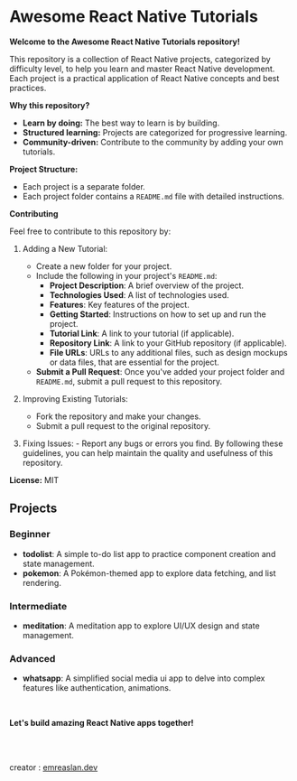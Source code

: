 # Awesome React Native Tutorials

**Welcome to the Awesome React Native Tutorials repository!**

This repository is a collection of React Native projects, categorized by difficulty level, to help you learn and master React Native development. Each project is a practical application of React Native concepts and best practices.

**Why this repository?**

- **Learn by doing:** The best way to learn is by building.
- **Structured learning:** Projects are categorized for progressive learning.
- **Community-driven:** Contribute to the community by adding your own tutorials.

**Project Structure:**

- Each project is a separate folder.
- Each project folder contains a `README.md` file with detailed instructions.

**Contributing**

Feel free to contribute to this repository by:

1. Adding a New Tutorial:

   - Create a new folder for your project.
   - Include the following in your project's `README.md`:
     - **Project Description**: A brief overview of the project.
     - **Technologies Used**: A list of technologies used.
     - **Features**: Key features of the project.
     - **Getting Started**: Instructions on how to set up and run the project.
     - **Tutorial Link**: A link to your tutorial (if applicable).
     - **Repository Link**: A link to your GitHub repository (if applicable).
     - **File URLs**: URLs to any additional files, such as design mockups or data files, that are essential for the project.
   - **Submit a Pull Request**: Once you've added your project folder and `README.md`, submit a pull request to this repository.

2. Improving Existing Tutorials:

   - Fork the repository and make your changes.
   - Submit a pull request to the original repository.

3. Fixing Issues: - Report any bugs or errors you find.
   By following these guidelines, you can help maintain the quality and usefulness of this repository.

**License:**
MIT

## Projects

### Beginner

- **todolist**: A simple to-do list app to practice component creation and state management.
- **pokemon**: A Pokémon-themed app to explore data fetching, and list rendering.

### Intermediate

- **meditation**: A meditation app to explore UI/UX design and state management.

### Advanced

- **whatsapp**: A simplified social media ui app to delve into complex features like authentication, animations.

<br/>

**Let's build amazing React Native apps together!**

<br/>
<br/>

creator : [emreaslan.dev](https://emreaslan.dev)

